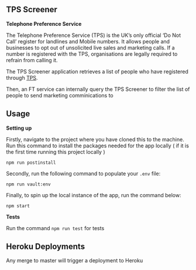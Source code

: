 ## TPS Screener

**Telephone Preference Service**

The Telephone Preference Service (TPS) is the UK’s only official ‘Do Not Call’ register for landlines and Mobile numbers.
It allows people and businesses to opt out of unsolicited live sales and marketing calls.
If a number is registered with the TPS, organisations are legally required to refrain from calling it.

The TPS Screener application retrieves a list of people who have registered through [TPS](https://www.tpsonline.org.uk/).

Then, an FT service can internally query the TPS Screener to filter the list of people to send marketing comminications to

## Usage

**Setting up**

Firstly, navigate to the project where you have cloned this to the machine.
Run this command to install the packages needed for the app locally ( if it is the first time running this project locally )

```shell
npm run postinstall
```

Secondly, run the following command to populate your `.env` file:

```shell
npm run vault:env
```

Finally, to spin up the local instance of the app, run the command below:

```shell
npm start
```

**Tests**

Run the command `npm run test` for tests

## Heroku Deployments

Any merge to master will trigger a deployment to Heroku
